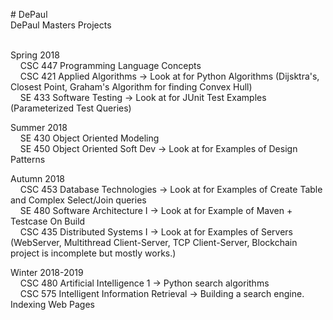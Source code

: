 <p># DePaul
  <br />DePaul Masters Projects</p>
  <p>
  <br />Spring 2018
  <br />&nbsp;&nbsp;&nbsp;&nbsp;CSC 447 Programming Language Concepts
  <br />&nbsp;&nbsp;&nbsp;&nbsp;CSC 421 Applied Algorithms -> Look at for Python Algorithms (Dijsktra's, Closest Point, Graham's Algorithm for finding Convex Hull)
  <br />&nbsp;&nbsp;&nbsp;&nbsp;SE 433 Software Testing -> Look at for JUnit Test Examples (Parameterized Test Queries)</p>
<p>Summer 2018
  <br />&nbsp;&nbsp;&nbsp;&nbsp;SE 430 Object Oriented Modeling
  <br />&nbsp;&nbsp;&nbsp;&nbsp;SE 450 Object Oriented Soft Dev -> Look at for Examples of Design Patterns</p>
<p>Autumn 2018
  <br />&nbsp;&nbsp;&nbsp;&nbsp;CSC 453 Database Technologies -> Look at for Examples of Create Table and Complex Select/Join queries
  <br />&nbsp;&nbsp;&nbsp;&nbsp;SE 480 Software Architecture I -> Look at for Example of Maven + Testcase On Build
  <br />&nbsp;&nbsp;&nbsp;&nbsp;CSC 435 Distributed Systems I -> Look at for Examples of Servers (WebServer, Multithread Client-Server, TCP Client-Server, Blockchain project is incomplete but mostly works.)
</p>
<p>Winter 2018-2019
  <br />&nbsp;&nbsp;&nbsp;&nbsp;CSC 480 Artificial Intelligence 1 -> Python search algorithms
  <br />&nbsp;&nbsp;&nbsp;&nbsp;CSC 575 Intelligent Information Retrieval -> Building a search engine. Indexing Web Pages
</p>
